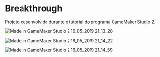 # Breakthrough
Projeto desenvolvido durante o tutorial do programa GameMaker Studio 2.

![Made in GameMaker Studio 2 16_05_2019 21_13_28](https://user-images.githubusercontent.com/34426848/57895012-ca02a100-781f-11e9-9eeb-7f044d1eda7a.png)

![Made in GameMaker Studio 2 16_05_2019 21_14_22](https://user-images.githubusercontent.com/34426848/57895042-f7e7e580-781f-11e9-84b5-aa9b01783ef3.png)

![Made in GameMaker Studio 2 16_05_2019 21_14_59](https://user-images.githubusercontent.com/34426848/57895049-03d3a780-7820-11e9-93f6-e2e1a04972c3.png)
